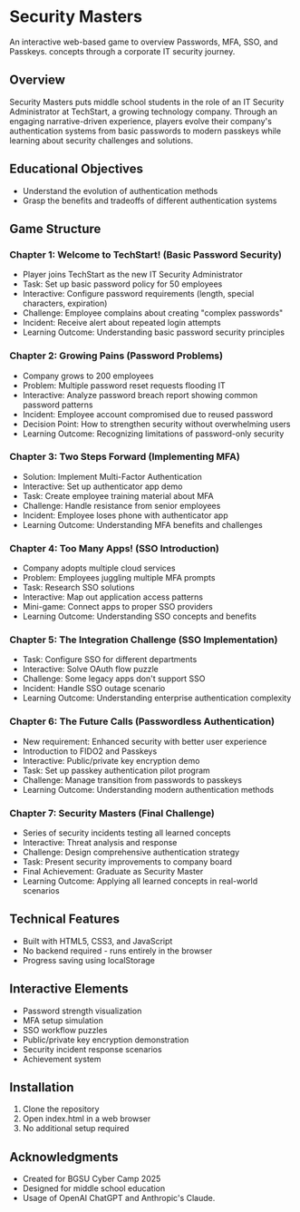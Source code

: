 # Security Masters

An interactive web-based game to overview Passwords, MFA, SSO, and Passkeys. concepts through a corporate IT security journey.

## Overview

Security Masters puts middle school students in the role of an IT Security Administrator at TechStart, a growing technology company. Through an engaging narrative-driven experience, players evolve their company's authentication systems from basic passwords to modern passkeys while learning about security challenges and solutions.

## Educational Objectives

- Understand the evolution of authentication methods
- Grasp the benefits and tradeoffs of different authentication systems

## Game Structure

### Chapter 1: Welcome to TechStart! (Basic Password Security)

- Player joins TechStart as the new IT Security Administrator
- Task: Set up basic password policy for 50 employees
- Interactive: Configure password requirements (length, special characters, expiration)
- Challenge: Employee complains about creating "complex passwords"
- Incident: Receive alert about repeated login attempts
- Learning Outcome: Understanding basic password security principles

### Chapter 2: Growing Pains (Password Problems)

- Company grows to 200 employees
- Problem: Multiple password reset requests flooding IT
- Interactive: Analyze password breach report showing common password patterns
- Incident: Employee account compromised due to reused password
- Decision Point: How to strengthen security without overwhelming users
- Learning Outcome: Recognizing limitations of password-only security

### Chapter 3: Two Steps Forward (Implementing MFA)

- Solution: Implement Multi-Factor Authentication
- Interactive: Set up authenticator app demo
- Task: Create employee training material about MFA
- Challenge: Handle resistance from senior employees
- Incident: Employee loses phone with authenticator app
- Learning Outcome: Understanding MFA benefits and challenges

### Chapter 4: Too Many Apps! (SSO Introduction)

- Company adopts multiple cloud services
- Problem: Employees juggling multiple MFA prompts
- Task: Research SSO solutions
- Interactive: Map out application access patterns
- Mini-game: Connect apps to proper SSO providers
- Learning Outcome: Understanding SSO concepts and benefits

### Chapter 5: The Integration Challenge (SSO Implementation)

- Task: Configure SSO for different departments
- Interactive: Solve OAuth flow puzzle
- Challenge: Some legacy apps don't support SSO
- Incident: Handle SSO outage scenario
- Learning Outcome: Understanding enterprise authentication complexity

### Chapter 6: The Future Calls (Passwordless Authentication)

- New requirement: Enhanced security with better user experience
- Introduction to FIDO2 and Passkeys
- Interactive: Public/private key encryption demo
- Task: Set up passkey authentication pilot program
- Challenge: Manage transition from passwords to passkeys
- Learning Outcome: Understanding modern authentication methods

### Chapter 7: Security Masters (Final Challenge)

- Series of security incidents testing all learned concepts
- Interactive: Threat analysis and response
- Challenge: Design comprehensive authentication strategy
- Task: Present security improvements to company board
- Final Achievement: Graduate as Security Master
- Learning Outcome: Applying all learned concepts in real-world scenarios

## Technical Features

- Built with HTML5, CSS3, and JavaScript
- No backend required - runs entirely in the browser
- Progress saving using localStorage

## Interactive Elements

- Password strength visualization
- MFA setup simulation
- SSO workflow puzzles
- Public/private key encryption demonstration
- Security incident response scenarios
- Achievement system

## Installation

1. Clone the repository
2. Open index.html in a web browser
3. No additional setup required

## Acknowledgments

- Created for BGSU Cyber Camp 2025
- Designed for middle school education
- Usage of OpenAI ChatGPT and Anthropic's Claude.